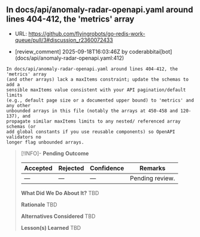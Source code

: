 ## In docs/api/anomaly-radar-openapi.yaml around lines 404-412, the 'metrics' array

- URL: https://github.com/flyingrobots/go-redis-work-queue/pull/3#discussion_r2360072433

- [review_comment] 2025-09-18T16:03:46Z by coderabbitai[bot] (docs/api/anomaly-radar-openapi.yaml:412)

```text
In docs/api/anomaly-radar-openapi.yaml around lines 404-412, the 'metrics' array
(and other arrays) lack a maxItems constraint; update the schemas to add a
sensible maxItems value consistent with your API pagination/default limits
(e.g., default page size or a documented upper bound) to 'metrics' and any other
unbounded arrays in this file (notably the arrays at 450-458 and 120-137), and
propagate similar maxItems limits to any nested/ referenced array schemas (or
add global constants if you use reusable components) so OpenAPI validators no
longer flag unbounded arrays.
```

> [!INFO]- **Pending**
> **Outcome**
> 
> | Accepted | Rejected | Confidence | Remarks |
> |----------|----------|------------|---------|
> | — | — | — | Pending review. |
>
> **What Did We Do About It?**
> TBD
>
> **Rationale**
> TBD
>
> **Alternatives Considered**
> TBD
>
> **Lesson(s) Learned**
> TBD

